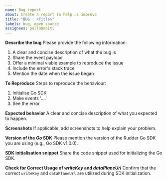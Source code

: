 ```yaml
---
name: Bug report
about: Create a report to help us improve
title: "BUG : <Title>"
labels: bug, open source
assignees: pallabmaiti
---
```


**Describe the bug**
Please provide the following information:

1. A clear and concise description of what the bug is
2. Share the event payload
3. Offer a minimal viable example to reproduce the issue
4. Include the error's stack trace
5. Mention the date when the issue began

**To Reproduce**
Steps to reproduce the behaviour:

1. Initialise Go SDK
2. Make events '....'
3. See the error

**Expected behavior**
A clear and concise description of what you expected to happen.

**Screenshots**
If applicable, add screenshots to help explain your problem.

**Version of the _Go_ SDK**
Please mention the version of the Rudder Go SDK you are using (e.g., Go SDK v1.0.0).

**SDK initialisation snippet**
Share the code snippet used for initializing the Go SDK.

**Check for Correct Usage of _writeKey_ and _dataPlaneUrl_**
Confirm that the correct `writeKey` and `dataPlaneUrl` are utilized during SDK initialization.
